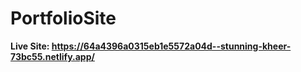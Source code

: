 # PortfolioSite

**Live Site: https://64a4396a0315eb1e5572a04d--stunning-kheer-73bc55.netlify.app/**

